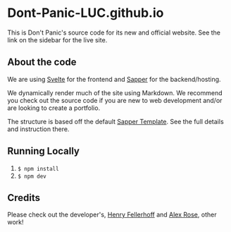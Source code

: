 #  Dont-Panic-LUC.github.io

This is Don't Panic's source code for its new and official website. See the link on the sidebar for the live site.

## About the code

We are using [Svelte](https://svelte.dev/) for the frontend and [Sapper](https://sapper.svelte.dev/) for the backend/hosting. 

We dynamically render much of the site using Markdown. We recommend you check out the source code if you are new to web development and/or are looking to create a portfolio.

The structure is based off the default [Sapper Template](https://github.com/sveltejs/sapper-template-rollup). See the full details and instruction there. 

## Running Locally

1. `$ npm install`
2. `$ npm dev`

## Credits 

Please check out the developer's, [Henry Fellerhoff](https://www.henryfellerhoff.com/) and [Alex Rose](https://alex-rose.vercel.app/), other work! 

